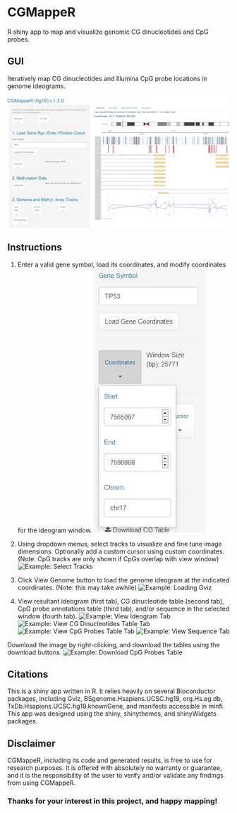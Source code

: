 # CGMappeR
R shiny app to map and visualize genomic CG dinucleotides and CpG probes.

## GUI 

Iteratively map CG dinucleotides and Illumina CpG probe locations in genome ideograms. 

![Example: TP53 gene region CGs/CpGs](https://github.com/metamaden/cgmappeR/blob/master/readme_content/cgbrowseR_tp53exe.JPG)

## Instructions
1. Enter a valid gene symbol, load its coordinates, and modify coordinates for the ideogram window.
![Example: Load Gene Coordinates](/readme_content/readme_instructions1.JPG)

2. Using dropdown menus, select tracks to visualize and fine tune image dimensions. Optionally add a custom cursor using custom coordinates. (Note: CpG tracks are only shown if CpGs overlap with view window)
![Example: Select Tracks](readme_instructions2.JPG)

3. Click View Genome button to load the genome ideogram at the indicated coordinates. (Note: this may take awhile)
![Example: Loading Gviz](readme_instructions3.JPG)

4. View resultant ideogram (first tab), CG dinucleotide table (second tab), CpG probe annotations table (third tab), and/or sequence in the selected window (fourth tab). 
![Example: View Ideogram Tab](readme_instructions4.JPG)
![Example: View CG Dinucleotides Table Tab](readme_instructions5.JPG)
![Example: View CpG Probes Table Tab](readme_instructions6.JPG)
![Example: View Sequence Tab](readme_instructions7.JPG)

Download the image by right-clicking, and download the tables using the download buttons.
![Example: Download CpG Probes Table](readme_instructions8.JPG)


## Citations

This is a shiny app written in R. It relies heavily on several Bioconductor packages, including Gviz, BSgenome.Hsapiens.UCSC.hg19, org.Hs.eg.db, TxDb.Hsapiens.UCSC.hg19.knownGene, and manifests accessible in minfi. This app was designed using the shiny, shinythemes, and shinyWidgets packages.

## Disclaimer

CGMappeR, including its code and generated results, is free to use for research purposes. It is offered with absolutely no warranty or guarantee, and it is the responsibility of the user to verify and/or validate any findings from using CGMappeR.

### Thanks for your interest in this project, and happy mapping!

#
